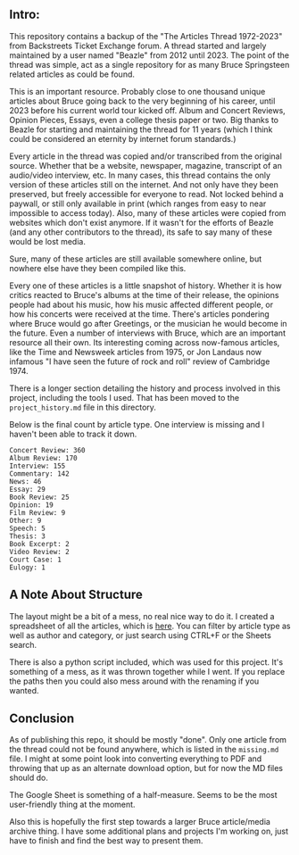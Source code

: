 ## Intro:

This repository contains a backup of the "The Articles Thread 1972-2023" from Backstreets Ticket Exchange forum. A thread started and largely maintained by a user named "Beazle" from 2012 until 2023. The point of the thread was simple, act as a single repository for as many Bruce Springsteen related articles as could be found.

This is an important resource. Probably close to one thousand unique articles about Bruce going back to the very beginning of his career, until 2023 before his current world tour kicked off. Album and Concert Reviews, Opinion Pieces, Essays, even a college thesis paper or two. Big thanks to Beazle for starting and maintaining the thread for 11 years (which I think could be considered an eternity by internet forum standards.)

Every article in the thread was copied and/or transcribed from the original source. Whether that be a website, newspaper, magazine, transcript of an audio/video interview, etc. In many cases, this thread contains the only version of these articles still on the internet. And not only have they been preserved, but freely accessible for everyone to read. Not locked behind a paywall, or still only available in print (which ranges from easy to near impossible to access today). Also, many of these articles were copied from websites which don't exist anymore. If it wasn't for the efforts of Beazle (and any other contributors to the thread), its safe to say many of these would be lost media.

Sure, many of these articles are still available somewhere online, but nowhere else have they been compiled like this.

Every one of these articles is a little snapshot of history. Whether it is how critics reacted to Bruce's albums at the time of their release, the opinions people had about his music, how his music affected different people, or how his concerts were received at the time. There's articles pondering where Bruce would go after Greetings, or the musician he would become in the future. Even a number of interviews with Bruce, which are an important resource all their own. Its interesting coming across now-famous articles, like the Time and Newsweek articles from 1975, or Jon Landaus now infamous "I have seen the future of rock and roll" review of Cambridge 1974.

There is a longer section detailing the history and process involved in this project, including the tools I used. That has been moved to the `project_history.md` file in this directory.

Below is the final count by article type. One interview is missing and I haven't been able to track it down.

```
Concert Review: 360
Album Review: 170
Interview: 155
Commentary: 142
News: 46
Essay: 29
Book Review: 25
Opinion: 19
Film Review: 9
Other: 9
Speech: 5
Thesis: 3
Book Excerpt: 2
Video Review: 2
Court Case: 1
Eulogy: 1
```

## A Note About Structure

The layout might be a bit of a mess, no real nice way to do it. I created a spreadsheet of all the articles, which is [here](https://docs.google.com/spreadsheets/d/1Q1MAtXpeRgChFk1YMZ40GQM6_X0Ir2AXUmrI75BQqRY/edit?usp=sharing). You can filter by article type as well as author and category, or just search using CTRL+F or the Sheets search.

There is also a python script included, which was used for this project. It's something of a mess, as it was thrown together while I went. If you replace the paths then you could also mess around with the renaming if you wanted.

## Conclusion

As of publishing this repo, it should be mostly "done". Only one article from the thread could not be found anywhere, which is listed in the `missing.md` file. I might at some point look into converting everything to PDF and throwing that up as an alternate download option, but for now the MD files should do.

The Google Sheet is something of a half-measure. Seems to be the most user-friendly thing at the moment.

Also this is hopefully the first step towards a larger Bruce article/media archive thing. I have some additional plans and projects I'm working on, just have to finish and find the best way to present them.
